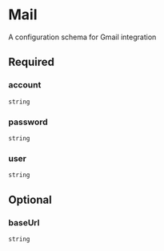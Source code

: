 # Mail

A configuration schema for Gmail integration

## Required

### account

`string`

### password

`string`

### user

`string`

## Optional

### baseUrl

`string`
